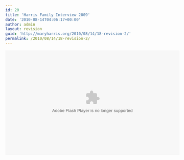 ```yaml
---
id: 20
title: 'Harris Family Interview 2009'
date: '2010-08-14T04:06:17+00:00'
author: admin
layout: revision
guid: 'http://maryharris.org/2010/08/14/18-revision-2/'
permalink: /2010/08/14/18-revision-2/
---
```


<object classid="clsid:d27cdb6e-ae6d-11cf-96b8-444553540000" codebase="http://download.macromedia.com/pub/shockwave/cabs/flash/swflash.cab#version=6,0,40,0" height="328" id="viddler_a2e5893e" width="545"><param name="allowScriptAccess" value="always"></param><param name="allowFullScreen" value="true"></param><param name="src" value="http://www.viddler.com/simple/a2e5893e/"></param><param name="name" value="viddler_a2e5893e"></param><param name="allowfullscreen" value="true"></param><embed allowfullscreen="true" allowscriptaccess="always" height="328" id="viddler_a2e5893e" name="viddler_a2e5893e" src="http://www.viddler.com/simple/a2e5893e/" type="application/x-shockwave-flash" width="545"></embed></object>